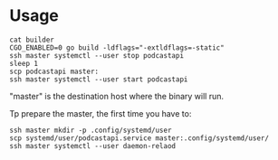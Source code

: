 # Usage

```
cat builder
CGO_ENABLED=0 go build -ldflags="-extldflags=-static"
ssh master systemctl --user stop podcastapi
sleep 1
scp podcastapi master:
ssh master systemctl --user start podcastapi
```
"master" is the destination host where the binary will run.

Tp prepare the master, the first time you have to:

```
ssh master mkdir -p .config/systemd/user
scp systemd/user/podcastapi.service master:.config/systemd/user/
ssh master systemctl --user daemon-relaod
```
